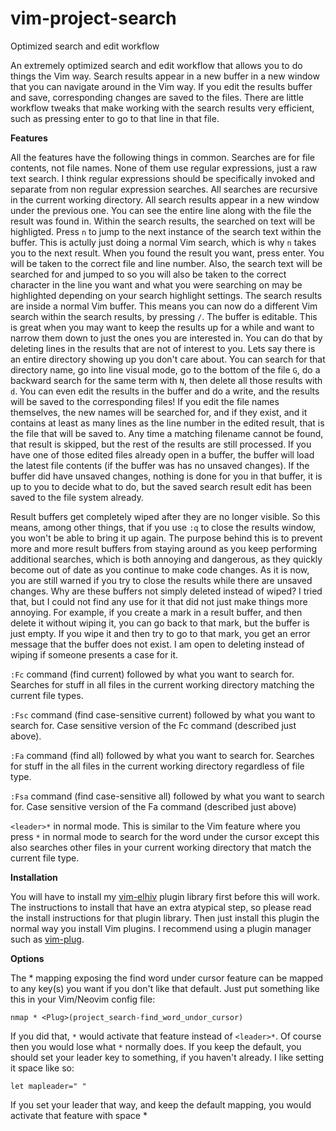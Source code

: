 # vim-project-search
Optimized search and edit workflow

An extremely optimized search and edit workflow that allows you to do things the Vim way. Search results appear in a new buffer in a new window that you can navigate around in the Vim way. If you edit the results buffer and save, corresponding changes are saved to the files. There are little workflow tweaks that make working with the search results very efficient, such as pressing enter to go to that line in that file.

**Features**

All the features have the following things in common. Searches are for file contents, not file names. None of them use regular expressions, just a raw text search. I think regular expressions should be specifically invoked and separate from non regular expression searches. All searches are recursive in the current working directory. All search results appear in a new window under the previous one. You can see the entire line along with the file the result was found in. Within the search results, the searched on text will be highligted. Press `n` to jump to the next instance of the search text within the buffer. This is actully just doing a normal Vim search, which is why `n` takes you to the next result. When you found the result you want, press enter. You will be taken to the correct file and line number. Also, the search text will be searched for and jumped to so you will also be taken to the correct character in the line you want and what you were searching on may be highlighted depending on your search highlight settings. The search results are inside a normal Vim buffer. This means you can now do a different Vim search within the search results, by pressing `/`. The buffer is editable. This is great when you may want to keep the results up for a while and want to narrow them down to just the ones you are interested in. You can do that by deleting lines in the results that are not of interest to you. Lets say there is an entire directory showing up you don't care about. You can search for that directory name, go into line visual mode, go to the bottom of the file `G`, do a backward search for the same term with `N`, then delete all those results with `d`. You can even edit the results in the buffer and do a write, and the results will be saved to the corresponding files! If you edit the file names themselves, the new names will be searched for, and if they exist, and it contains at least as many lines as the line number in the edited result, that is the file that will be saved to. Any time a matching filename cannot be found, that result is skipped, but the rest of the results are still processed. If you have one of those edited files already open in a buffer, the buffer will load the latest file contents (if the buffer was has no unsaved changes). If the buffer did have unsaved changes, nothing is done for you in that buffer, it is up to you to decide what to do, but the saved search result edit has been saved to the file system already.

Result buffers get completely wiped after they are no longer visible. So this means, among other things, that if you use `:q` to close the results window, you won't be able to bring it up again. The purpose behind this is to prevent more and more result buffers from staying around as you keep performing additional searches, which is both annoying and dangerous, as they quickly become out of date as you continue to make code changes. As it is now, you are still warned if you try to close the results while there are unsaved changes. Why are these buffers not simply deleted instead of wiped? I tried that, but I could not find any use for it that did not just make things more annoying. For example, if you create a mark in a result buffer, and then delete it without wiping it, you can go back to that mark, but the buffer is just empty. If you wipe it and then try to go to that mark, you get an error message that the buffer does not exist. I am open to deleting instead of wiping if someone presents a case for it.

`:Fc` command (find current) followed by what you want to search for. Searches for stuff in all files in the current working directory matching the current file types.

`:Fsc` command (find case-sensitive current) followed by what you want to search for. Case sensitive version of the Fc command (described just above).

`:Fa` command (find all) followed by what you want to search for. Searches for stuff in the all files in the current working directory regardless of file type.

`:Fsa` command (find case-sensitive all) followed by what you want to search for. Case sensitive version of the Fa command (described just above)

`<leader>*` in normal mode. This is similar to the Vim feature where you press `*` in normal mode to search for the word under the cursor except this also searches other files in your current working directory that match the current file type.

**Installation**

You will have to install my [vim-elhiv](https://github.com/still-dreaming-1/vim-elhiv) plugin library first before this will work. The instructions to install that have an extra atypical step, so please read the install instructions for that plugin library. Then just install this plugin the normal way you install Vim plugins. I recommend using a plugin manager such as [vim-plug](https://github.com/junegunn/vim-plug).

**Options**

The <leader>* mapping exposing the find word under cursor feature can be mapped to any key(s) you want if you don't like that default. Just put something like this in your Vim/Neovim config file:

`nmap * <Plug>(project_search-find_word_undor_cursor)`

If you did that, `*` would activate that feature instead of `<leader>*`. Of course then you would lose what `*` normally does. If you keep the default, you should set your leader key to something, if you haven't already. I like setting it space like so:

`let mapleader=" "`

If you set your leader that way, and keep the default mapping, you would activate that feature with space *
